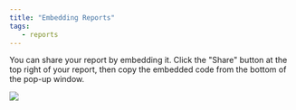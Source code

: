 ```yaml
---
title: "Embedding Reports"
tags:
   - reports
---
```

You can share your report by embedding it. Click the "Share" button at the top right of your report, then copy the embedded code from the bottom of the pop-up window.

![](/images/reports/emgedding_reports.gif)